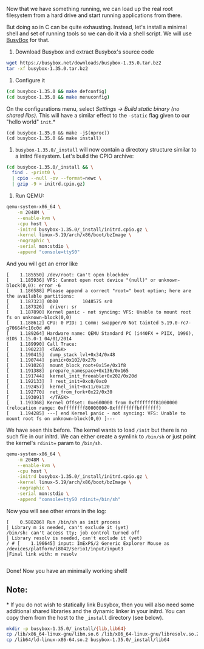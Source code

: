 Now that we have something running, we can load up the real root filesystem from a hard drive and start running applications from there.

But doing so in C can be quite exhausting. Instead, let's install a minimal shell and set of running tools so we can do it via a shell script. We will use [BusyBox](https://www.busybox.net/) for that.

1.  Download Busybox and extract Busybox's source code

```bash
wget https://busybox.net/downloads/busybox-1.35.0.tar.bz2
tar -xf busybox-1.35.0.tar.bz2
```

1.  Configure it
```bash
(cd busybox-1.35.0 && make defconfig)
(cd busybox-1.35.0 && make menuconfig)
```

On the configurations menu, select *Settings -> Build static binary (no shared libs)*. This will have a similar effect to the `-static` flag given to our "hello world" `init`.\* 

```
(cd busybox-1.35.0 && make -j$(nproc))
(cd busybox-1.35.0 && make install)
```

1.  `busybox-1.35.0/_install` will now contain a directory structure similar to a initrd filesystem. Let's build the CPIO archive:


```bash
(cd busybox-1.35.0/_install && \
  find . -print0 \
  | cpio --null -ov --format=newc \
  | gzip -9 > initrd.cpio.gz)
```

1.  Run QEMU:

```bash
qemu-system-x86_64 \
    -m 2048M \
    --enable-kvm \
    -cpu host \
    -initrd busybox-1.35.0/_install/initrd.cpio.gz \
    -kernel linux-5.19/arch/x86/boot/bzImage \
    -nographic \
    -serial mon:stdio \
    -append "console=ttyS0"
```

And you will get an error like

```
[    1.185550] /dev/root: Can't open blockdev
[    1.185936] VFS: Cannot open root device "(null)" or unknown-block(0,0): error -6
[    1.186588] Please append a correct "root=" boot option; here are the available partitions:
[    1.187323] 0b00         1048575 sr0 
[    1.187326]  driver: sr
[    1.187890] Kernel panic - not syncing: VFS: Unable to mount root fs on unknown-block(0,0)
[    1.188612] CPU: 0 PID: 1 Comm: swapper/0 Not tainted 5.19.0-rc7-g70664fc10c0d #8
[    1.189264] Hardware name: QEMU Standard PC (i440FX + PIIX, 1996), BIOS 1.15.0-1 04/01/2014
[    1.189990] Call Trace:
[    1.190223]  <TASK>
[    1.190415]  dump_stack_lvl+0x34/0x48
[    1.190744]  panic+0x102/0x27b
[    1.191026]  mount_block_root+0x15e/0x1f8
[    1.191388]  prepare_namespace+0x136/0x165
[    1.191744]  kernel_init_freeable+0x202/0x20d
[    1.192133]  ? rest_init+0xc0/0xc0
[    1.192457]  kernel_init+0x11/0x120
[    1.192770]  ret_from_fork+0x22/0x30
[    1.193091]  </TASK>
[    1.193368] Kernel Offset: 0xe600000 from 0xffffffff81000000 (relocation range: 0xffffffff80000000-0xffffffffbfffffff)
[    1.194285] ---[ end Kernel panic - not syncing: VFS: Unable to mount root fs on unknown-block(0,0) ]---
```

We have seen this before. The kernel wants to load `/init` but there is no such file in our initrd. We can either create a symlink to `/bin/sh` or just point the kernel's `rdinit=` param to `/bin/sh`.

```bash
qemu-system-x86_64 \
    -m 2048M \
    --enable-kvm \
    -cpu host \
    -initrd busybox-1.35.0/_install/initrd.cpio.gz \
    -kernel linux-5.19/arch/x86/boot/bzImage \
    -nographic \
    -serial mon:stdio \
    -append "console=ttyS0 rdinit=/bin/sh"
```

Now you will see other errors in the log:

```
[    0.588286] Run /bin/sh as init process                                                                                               │ Library m is needed, can't exclude it (yet)
/bin/sh: can't access tty; job control turned off                                                                                        │ Library resolv is needed, can't exclude it (yet)
/ # [    1.196645] input: ImExPS/2 Generic Explorer Mouse as /devices/platform/i8042/serio1/input/input3                                 │Final link with: m resolv
                                                    
```

Done! Now you have an minimally working shell!


## Note: 
\* If you do not wish to statically link Busybox, then you will also need some additional shared libraries and the dynamic linker in your initrd. You can copy them from the host to the `_install` directory (see below).

```bash
mkdir -p busybox-1.35.0/_install/{lib,lib64}
cp /lib/x86_64-linux-gnu/libm.so.6 /lib/x86_64-linux-gnu/libresolv.so.2 /lib/x86_64-linux-gnu/libc.so.6 busybox-1.35.0/_install/lib/x86_64-linux-gnu
cp /lib64/ld-linux-x86-64.so.2 busybox-1.35.0/_install/lib64
```
